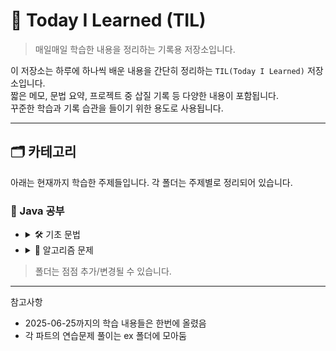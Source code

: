 # 📘 Today I Learned (TIL)

> 매일매일 학습한 내용을 정리하는 기록용 저장소입니다.

이 저장소는 하루에 하나씩 배운 내용을 간단히 정리하는 `TIL(Today I Learned)` 저장소입니다.  
짧은 메모, 문법 요약, 프로젝트 중 삽질 기록 등 다양한 내용이 포함됩니다.  
꾸준한 학습과 기록 습관을 들이기 위한 용도로 사용됩니다.

---


## 🗂️ 카테고리
아래는 현재까지 학습한 주제들입니다. 각 폴더는 주제별로 정리되어 있습니다.

### 📘 Java 공부

-   <details>
    <summary>🛠️ 기초 문법</summary>

    [java-start]
    - ~2025-06-24 변수(/variable), 연산자(/operator), 조건문(/cond)
    - 2025-06-25 반복문 (/loop), 스코프(/scope)
    - 2025-06-26 형변환 (/casting), 스캐너(/scanner)
    - 2025-06-27 배열(/array)
    - 2025-07-02 배열 심화(/array)
    - 2025-07-03 매서드(/method)
    - 2025-07-04 매서드 심화(/method)
    

-  <details>
    <summary>🧩 알고리즘 문제</summary>

    - 백준(/baekjoon)
    - 프로그래머스
    - SWEA

  </details>
</details>


> 폴더는 점점 추가/변경될 수 있습니다.

---

참고사항
- 2025-06-25까지의 학습 내용들은 한번에 올렸음
- 각 파트의 연습문제 풀이는 ex 폴더에 모아둠
